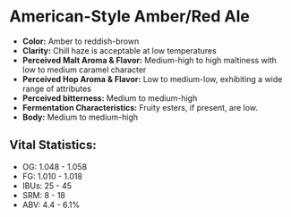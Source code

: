 # American-Style Amber/Red Ale

- **Color:** Amber to reddish-brown
- **Clarity:** Chill haze is acceptable at low temperatures
- **Perceived Malt Aroma & Flavor:** Medium-high to high maltiness with low to medium caramel character
- **Perceived Hop Aroma & Flavor:** Low to medium-low, exhibiting a wide range of attributes
- **Perceived bitterness:** Medium to medium-high
- **Fermentation Characteristics:** Fruity esters, if present, are low.
- **Body:** Medium to medium-high

## Vital Statistics:

- OG: 1.048 - 1.058
- FG: 1.010 - 1.018
- IBUs: 25 - 45
- SRM: 8 - 18
- ABV: 4.4 - 6.1% 
